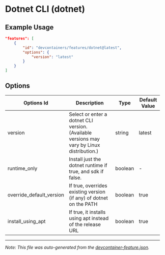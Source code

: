 
# Dotnet CLI (dotnet)



## Example Usage

```json
"features": [
    {
        "id": "devcontainers/features/dotnet@latest",
        "options": {
            "version": "latest"
        }
    }
]
```

## Options

| Options Id | Description | Type | Default Value |
|-----|-----|-----|-----|
| version | Select or enter a dotnet CLI version. (Available versions may vary by Linux distribution.) | string | latest |
| runtime_only | Install just the dotnet runtime if true, and sdk if false. | boolean | - |
| override_default_version | If true, overrides existing version (if any) of dotnet on the PATH | boolean | true |
| install_using_apt | If true, it installs using apt instead of the release URL | boolean | true |

---

_Note: This file was auto-generated from the [devcontainer-feature.json](./devcontainer-feature.json)._
